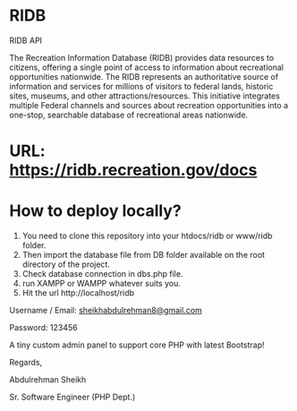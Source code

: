 # RIDB
RIDB API

The Recreation Information Database (RIDB) provides data resources to citizens, offering a single point of access to information about recreational opportunities nationwide. The RIDB represents an authoritative source of information and services for millions of visitors to federal lands, historic sites, museums, and other attractions/resources. This initiative integrates multiple Federal channels and sources about recreation opportunities into a one-stop, searchable database of recreational areas nationwide.

# URL: https://ridb.recreation.gov/docs

# How to deploy locally?

1. You need to clone this repository into your htdocs/ridb or www/ridb folder. 
2. Then import the database file from DB folder available on the root directory of the project. 
3. Check database connection in dbs.php file.
4. run XAMPP or WAMPP whatever suits you.
5. Hit the url http://localhost/ridb


Username / Email: sheikhabdulrehman8@gmail.com

Password: 123456


A tiny custom admin panel to support core PHP with latest Bootstrap!



Regards,

Abdulrehman Sheikh

Sr. Software Engineer (PHP Dept.)



